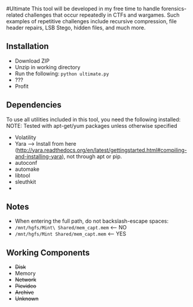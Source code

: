 #Ultimate
This tool will be developed in my free time to handle forensics-related challenges that occur repeatedly in CTFs and wargames. Such examples of repetitive challenges include recursive compression, file header repairs, LSB Stego, hidden files, and much more. 


## Installation
   - Download ZIP
   - Unzip in working directory
   - Run the following: `python ultimate.py`
   - ???
   - Profit

## Dependencies
To use all utilities included in this tool, you need the following installed:
NOTE: Tested with apt-get/yum packages unless otherwise specified
   - Volatility
   - Yara --> Install from here (http://yara.readthedocs.org/en/latest/gettingstarted.html#compiling-and-installing-yara), not through apt or pip.
   - autoconf
   - automake
   - libtool
   - sleuthkit
   - 

## Notes
   - When entering the full path, do not backslash-escape spaces:
   - `/mnt/hgfs/Mint\ Shared/mem_capt.mem` <-- NO
   - `/mnt/hgfs/Mint Shared/mem_capt.mem` <-- YES

## Working Components
   - ~~Disk~~
   - Memory
   - ~~Network~~
   - ~~Picvideo~~
   - ~~Archive~~
   - ~~Unknown~~
